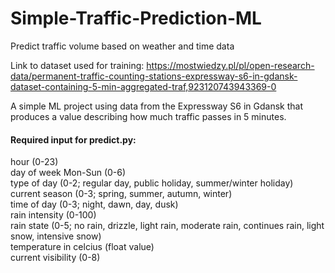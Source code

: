 # Simple-Traffic-Prediction-ML
Predict traffic volume based on weather and time data

Link to dataset used for training: https://mostwiedzy.pl/pl/open-research-data/permanent-traffic-counting-stations-expressway-s6-in-gdansk-dataset-containing-5-min-aggregated-traf,923120743943369-0

A simple ML project using data from the Expressway S6 in Gdansk that produces a value describing how much traffic passes in 5 minutes.

#### Required input for predict.py:

hour (0-23)<br />
day of week Mon-Sun (0-6)<br />
type of day (0-2; regular day, public holiday, summer/winter holiday)<br />
current season (0-3; spring, summer, autumn, winter)<br />
time of day (0-3; night, dawn, day, dusk)<br />
rain intensity (0-100)<br />
rain state (0-5; no rain, drizzle, light rain, moderate rain, continues rain, light snow, intensive snow)<br />
temperature in celcius (float value)<br />
current visibility (0-8)<br />
